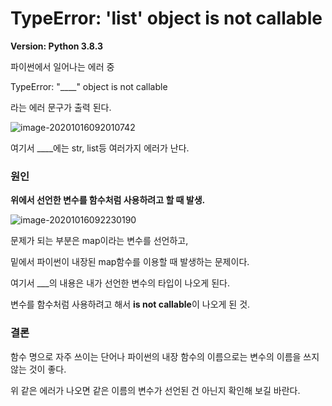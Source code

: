 # TypeError: 'list' object is not callable



**Version: Python 3.8.3**



파이썬에서 일어나는 에러 중

TypeError: "\____" object is not callable

라는 에러 문구가 출력 된다.



![image-20201016092010742](https://i.loli.net/2020/10/16/9WZzsvjkiVmuQwb.png)

여기서 ____에는 str, list등 여러가지 에러가 난다.





### 원인

**위에서 선언한 변수를 함수처럼 사용하려고 할 때 발생.**

<img src="https://i.loli.net/2020/10/16/W92njDoLdI74iKx.png" alt="image-20201016092230190" style="margin-left:0px;" />



문제가 되는 부분은 map이라는 변수를 선언하고,

밑에서 파이썬이 내장된 map함수를 이용할 때 발생하는 문제이다.



여기서 ___의 내용은 내가 선언한 변수의 타입이 나오게 된다.

변수를 함수처럼 사용하려고 해서 **is not callable**이 나오게 된 것.



### 결론

함수 명으로 자주 쓰이는 단어나 파이썬의 내장 함수의 이름으로는 변수의 이름을 쓰지 않는 것이 좋다. 

위 같은 에러가 나오면 같은 이름의 변수가 선언된 건 아닌지 확인해 보길 바란다. 

